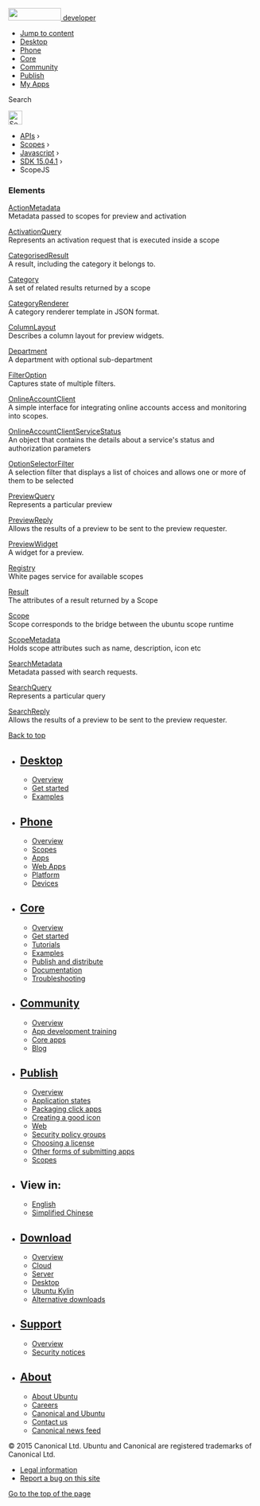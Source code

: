 <a href="https://developer.ubuntu.com/" class="logo-ubuntu"><img src="https://developer.ubuntu.com/assets/sites/ubuntu/latest/u/img/logos/logo-ubuntu-orange.svg" width="106" height="25" /> <span>developer</span></a>

-   [Jump to content](index.html#main-content)
-   [Desktop](https://developer.ubuntu.com/en/desktop/)
-   [Phone](https://developer.ubuntu.com/en/phone/)
-   [Core](https://developer.ubuntu.com/core)
-   [Community](https://developer.ubuntu.com/en/community/)
-   [Publish](https://developer.ubuntu.com/en/publish/)
-   [My Apps](https://myapps.developer.ubuntu.com/)

Search

<img src="https://developer.ubuntu.com/assets/sites/ubuntu/latest/u/img/search-white.svg" alt="Search" height="28" />

-   [APIs](../../../../index.html) ›
-   [Scopes](../../../index.html) ›
-   [Javascript](../../index.html) ›
-   <a href="../index.html" class="sub-nav-item">SDK 15.04.1</a> ›
-   ScopeJS

<!-- -->

### Elements

[ActionMetadata](../ScopeJS.ActionMetadata/index.html)  
Metadata passed to scopes for preview and activation

[ActivationQuery](../ScopeJS.ActivationQuery/index.html)  
Represents an activation request that is executed inside a scope

[CategorisedResult](../ScopeJS.CategorisedResult/index.html)  
A result, including the category it belongs to.

[Category](../ScopeJS.Category/index.html)  
A set of related results returned by a scope

[CategoryRenderer](../ScopeJS.CategoryRenderer/index.html)  
A category renderer template in JSON format.

[ColumnLayout](../ScopeJS.ColumnLayout/index.html)  
Describes a column layout for preview widgets.

[Department](../ScopeJS.Department/index.html)  
A department with optional sub-department

[FilterOption](../ScopeJS.FilterOption/index.html)  
Captures state of multiple filters.

[OnlineAccountClient](../ScopeJS.OnlineAccountClient/index.html)  
A simple interface for integrating online accounts access and monitoring into scopes.

[OnlineAccountClientServiceStatus](../ScopeJS.OnlineAccountClientServiceStatus/index.html)  
An object that contains the details about a service's status and authorization parameters

[OptionSelectorFilter](../ScopeJS.OptionSelectorFilter/index.html)  
A selection filter that displays a list of choices and allows one or more of them to be selected

[PreviewQuery](../ScopeJS.PreviewQuery/index.html)  
Represents a particular preview

[PreviewReply](../ScopeJS.PreviewReply/index.html)  
Allows the results of a preview to be sent to the preview requester.

[PreviewWidget](../ScopeJS.PreviewWidget/index.html)  
A widget for a preview.

[Registry](../ScopeJS.Registry/index.html)  
White pages service for available scopes

[Result](../ScopeJS.Result/index.html)  
The attributes of a result returned by a Scope

[Scope](../ScopeJS.Scope/index.html)  
Scope corresponds to the bridge between the ubuntu scope runtime

[ScopeMetadata](../ScopeJS.ScopeMetadata/index.html)  
Holds scope attributes such as name, description, icon etc

[SearchMetadata](../ScopeJS.SearchMetadata/index.html)  
Metadata passed with search requests.

[SearchQuery](../ScopeJS.SearchQuery/index.html)  
Represents a particular query

[SearchReply](../ScopeJS.SearchReply/index.html)  
Allows the results of a preview to be sent to the preview requester.

[Back to top](index.html#)

-   [Desktop](https://developer.ubuntu.com/en/desktop/)
    ---------------------------------------------------

    -   [Overview](https://developer.ubuntu.com/en/desktop/)
    -   [Get started](http://snapcraft.io/?utm_source=developer.ubuntu.com&utm_medium=devportal&utm_term=snaps%20snapcraft%20desktop&utm_content=menu&utm_campaign=duc_snappers)
    -   [Examples](https://github.com/ubuntu/snappy-playpen)

-   [Phone](https://developer.ubuntu.com/en/phone/)
    -----------------------------------------------

    -   [Overview](https://developer.ubuntu.com/en/phone/)
    -   [Scopes](https://developer.ubuntu.com/en/phone/scopes/)
    -   [Apps](https://developer.ubuntu.com/en/phone/apps/)
    -   [Web Apps](https://developer.ubuntu.com/en/phone/web/)
    -   [Platform](https://developer.ubuntu.com/en/phone/platform/)
    -   [Devices](https://developer.ubuntu.com/en/phone/devices/)

-   [Core](https://developer.ubuntu.com/core)
    -----------------------------------------

    -   [Overview](https://developer.ubuntu.com/core)
    -   [Get started](https://developer.ubuntu.com/core/get-started)
    -   [Tutorials](https://developer.ubuntu.com/core/tutorials)
    -   [Examples](https://developer.ubuntu.com/core/examples)
    -   [Publish and distribute](https://developer.ubuntu.com/core/publish-and-distribute)
    -   [Documentation](https://developer.ubuntu.com/core/documentation)
    -   [Troubleshooting](https://developer.ubuntu.com/core/troubleshooting)

-   [Community](https://developer.ubuntu.com/en/community/)
    -------------------------------------------------------

    -   [Overview](https://developer.ubuntu.com/en/community/)
    -   [App development training](https://developer.ubuntu.com/en/community/training/)
    -   [Core apps](https://developer.ubuntu.com/en/community/core-apps/)
    -   [Blog](https://developer.ubuntu.com/en/community/blog/)

-   [Publish](https://developer.ubuntu.com/en/publish/)
    ---------------------------------------------------

    -   [Overview](https://developer.ubuntu.com/en/publish/)
    -   [Application states](https://developer.ubuntu.com/en/publish/application-states/)
    -   [Packaging click apps](https://developer.ubuntu.com/en/publish/packaging-click-apps/)
    -   [Creating a good icon](https://developer.ubuntu.com/en/publish/creating-a-good-icon/)
    -   [Web](https://developer.ubuntu.com/en/publish/web/)
    -   [Security policy groups](https://developer.ubuntu.com/en/publish/security-policy-groups/)
    -   [Choosing a license](https://developer.ubuntu.com/en/publish/choosing-a-license/)
    -   [Other forms of submitting apps](https://developer.ubuntu.com/en/publish/other-forms-of-submitting-apps/)
    -   [Scopes](https://developer.ubuntu.com/en/publish/scopes/)

-   View in:
    --------

    -   [English](index.html "Change to language: English")
    -   [Simplified Chinese](index.html "Change to language: Simplified Chinese")

-   [Download](http://ubuntu.com/download/)
    ---------------------------------------

    -   [Overview](http://ubuntu.com/download)
    -   [Cloud](http://ubuntu.com/download/cloud)
    -   [Server](http://ubuntu.com/download/server)
    -   [Desktop](http://ubuntu.com/download/desktop)
    -   [Ubuntu Kylin](http://ubuntu.com/download/ubuntu-kylin)
    -   [Alternative downloads](http://ubuntu.com/download/alternative-downloads)

-   [Support](http://ubuntu.com/support/)
    -------------------------------------

    -   [Overview](http://ubuntu.com/support)
    -   [Security notices](http://www.ubuntu.com/usn/)

-   [About](http://ubuntu.com/about/)
    ---------------------------------

    -   [About Ubuntu](http://ubuntu.com/about/about-ubuntu)
    -   [Careers](http://www.canonical.com/careers)
    -   [Canonical and Ubuntu](http://ubuntu.com/about/canonical-and-ubuntu)
    -   [Contact us](http://ubuntu.com/about/contact-us)
    -   [Canonical news feed](http://insights.ubuntu.com/feed/)

© 2015 Canonical Ltd. Ubuntu and Canonical are registered trademarks of Canonical Ltd.

-   [Legal information](http://www.ubuntu.com/legal)
-   [Report a bug on this site](https://bugs.launchpad.net/developer-ubuntu-com/)

<span class="accessibility-aid">[Go to the top of the page](index.html#)</span>
